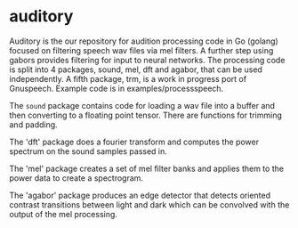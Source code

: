 # auditory

Auditory is the our repository for audition processing code in Go (golang) focused on filtering speech wav files via mel filters. A further step using gabors provides filtering for input to neural networks. The processing code is split into 4 packages, sound, mel, dft and agabor, that can be used independently. A fifth package, trm, is a work in progress port of Gnuspeech. Example code is in examples/processspeech.

The `sound` package contains code for loading a wav file into a buffer and then converting to a floating point tensor. There are functions for trimming and padding.

The 'dft' package does a fourier transform and computes the power spectrum on the sound samples passed in.

The 'mel' package creates a set of mel filter banks and applies them to the power data to create a spectrogram.

The 'agabor' package produces an edge detector that detects oriented contrast transitions between light and dark which can be convolved with the output of the mel processing.

